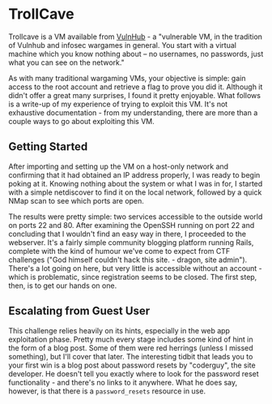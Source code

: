 # TrollCave

Trollcave is a VM available from [VulnHub](https://www.vulnhub.com/entry/trollcave-12,230/) - a  "vulnerable VM, in the tradition of Vulnhub and infosec wargames in general. You start with a virtual machine which you know nothing about – no usernames, no passwords, just what you can see on the network."

As with many traditional wargaming VMs, your objective is simple: gain access to the root account and retrieve a flag to prove you did it. Although it didn't offer a great many surprises, I found it pretty enjoyable. What follows is a write-up of my experience of trying to exploit this VM. It's not exhaustive documentation - from my understanding, there are more than a couple ways to go about exploiting this VM.

## Getting Started

After importing and setting up the VM on a host-only network and confirming that it had obtained an IP address properly, I was ready to begin poking at it. Knowing nothing about the system or what I was in for, I started with a simple netdiscover to find it on the local network, followed by a quick NMap scan to see which ports are open.

The results were pretty simple: two services accessible to the outside world on ports 22 and 80. After examining the OpenSSH running on port 22 and concluding that I wouldn't find an easy way in there, I proceeded to the webserver. It's a fairly simple community blogging platform running Rails, complete with the kind of humour we've come to expect from CTF challenges ("God himself couldn't hack this site. - dragon, site admin"). There's a lot going on here, but very little is accessible without an account - which is problematic, since registration seems to be closed. The first step, then, is to get our hands on one.

## Escalating from Guest User

This challenge relies heavily on its hints, especially in the web app exploitation phase. Pretty much every stage includes some kind of hint in the form of a blog post. Some of them were red herrings (unless I missed something), but I'll cover that later. The interesting tidbit that leads you to your first win is a blog post about password resets by "coderguy", the site developer. He doesn't tell you exactly where to look for the password reset functionality - and there's no links to it anywhere. What he does say, however, is that there is a `password_resets` resource in use.
